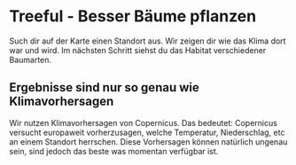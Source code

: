 # Treeful - Besser Bäume pflanzen

Such dir auf der Karte einen Standort aus. Wir zeigen dir wie das Klima dort war und wird. 
Im nächsten Schritt siehst du das Habitat verschiedener Baumarten. 

## Ergebnisse sind nur so genau wie Klimavorhersagen

Wir nutzen Klimavorhersagen von Copernicus. Das bedeutet: Copernicus versucht europaweit vorherzusagen, welche Temperatur, Niederschlag, etc an einem Standort herrschen. Diese Vorhersagen können natürlich ungenau sein, sind jedoch das beste was momentan verfügbar ist. 

